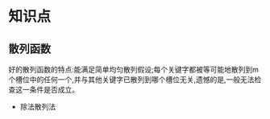 
# 知识点  
## 散列函数  
  好的散列函数的特点:能满足简单均匀散列假设;每个关键字都被等可能地散列到m个槽位中的任何一个,并与其他关键字已散列到哪个槽位无关,遗憾的是,一般无法检查这一条件是否成立。
  -  除法散列法